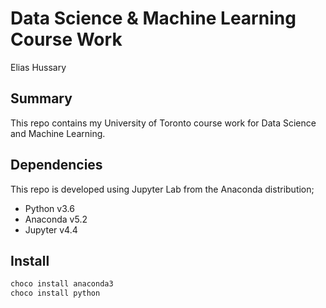 # Data Science & Machine Learning Course Work
Elias Hussary

## Summary
This repo contains my University of Toronto course work for Data Science and Machine Learning.

## Dependencies
This repo is developed using Jupyter Lab from the Anaconda distribution;
* Python v3.6
* Anaconda v5.2
* Jupyter v4.4

## Install
```powershell
choco install anaconda3
choco install python
```